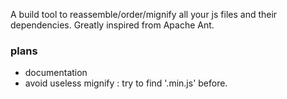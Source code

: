A build tool to reassemble/order/mignify all your js files and their dependencies. Greatly inspired from Apache Ant.

### plans
  - documentation
  - avoid useless mignify : try to find '.min.js' before.
